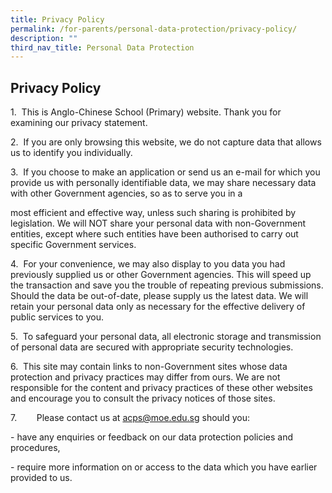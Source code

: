 ```yaml
---
title: Privacy Policy
permalink: /for-parents/personal-data-protection/privacy-policy/
description: ""
third_nav_title: Personal Data Protection
---
```

## **Privacy Policy**


1.  This is Anglo-Chinese School (Primary) website. Thank you for examining our privacy statement.

2.  If you are only browsing this website, we do not capture data that allows us to identify you individually.

3.  If you choose to make an application or send us an e-mail for which you provide us with personally identifiable data, we may share necessary data with other Government agencies, so as to serve you in a

  

most efficient and effective way, unless such sharing is prohibited by legislation. We will NOT share your personal data with non-Government entities, except where such entities have been authorised to carry out specific Government services.

4.  For your convenience, we may also display to you data you had previously supplied us or other Government agencies. This will speed up the transaction and save you the trouble of repeating previous submissions. Should the data be out-of-date, please supply us the latest data. We will retain your personal data only as necessary for the effective delivery of public services to you.

5.  To safeguard your personal data, all electronic storage and transmission of personal data are secured with appropriate security technologies.

6.  This site may contain links to non-Government sites whose data protection and privacy practices may differ from ours. We are not responsible for the content and privacy practices of these other websites and encourage you to consult the privacy notices of those sites.

7.        Please contact us at [acps@moe.edu.sg](mailto:acps@moe.edu.sg) should you:

\- have any enquiries or feedback on our data protection policies and procedures,

\- require more information on or access to the data which you have earlier provided to us.